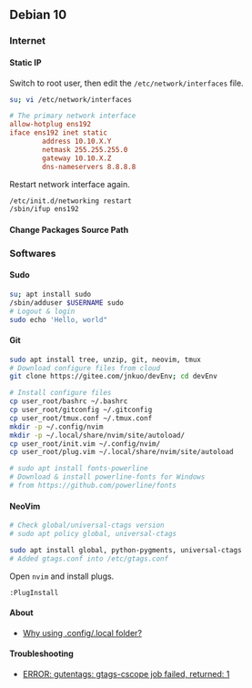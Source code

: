 ## Debian 10
### Internet
#### Static IP
Switch to root user, then edit the `/etc/network/interfaces` file.
```Bash
su; vi /etc/network/interfaces
```
```ini
# The primary network interface
allow-hotplug ens192
iface ens192 inet static
        address 10.10.X.Y
        netmask 255.255.255.0
        gateway 10.10.X.Z
        dns-nameservers 8.8.8.8
```
Restart network interface again.
```Bash
/etc/init.d/networking restart
/sbin/ifup ens192
```
#### Change Packages Source Path

### Softwares
#### Sudo
```Bash
su; apt install sudo
/sbin/adduser $USERNAME sudo
# Logout & login
sudo echo 'Hello, world"
```
#### Git
```Bash
sudo apt install tree, unzip, git, neovim, tmux
# Download configure files from cloud
git clone https://gitee.com/jnkuo/devEnv; cd devEnv

# Install configure files
cp user_root/bashrc ~/.bashrc
cp user_root/gitconfig ~/.gitconfig
cp user_root/tmux.conf ~/.tmux.conf
mkdir -p ~/.config/nvim
mkdir -p ~/.local/share/nvim/site/autoload/
cp user_root/init.vim ~/.config/nvim/
cp user_root/plug.vim ~/.local/share/nvim/site/autoload

# sudo apt install fonts-powerline
# Download & install powerline-fonts for Windows
# from https://github.com/powerline/fonts
```
#### NeoVim
```Bash
# Check global/universal-ctags version
# sudo apt policy global, universal-ctags

sudo apt install global, python-pygments, universal-ctags
# Added gtags.conf into /etc/gtags.conf
```
Open `nvim` and install plugs.
```vimscript
:PlugInstall
```

#### About
+ [Why using .config/.local folder?](https://askubuntu.com/questions/14535/whats-the-local-folder-for-in-my-home-directory)

#### Troubleshooting
+ [ERROR: gutentags: gtags-cscope job failed, returned: 1](https://github.com/skywind3000/gutentags_plus#troubleshooting)
